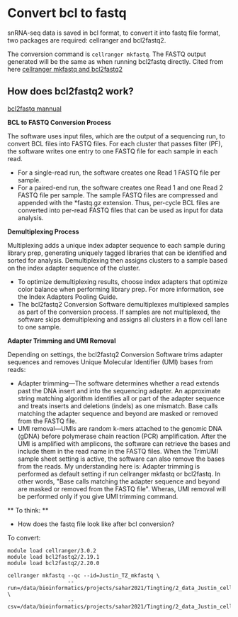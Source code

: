 # Convert bcl to fastq

snRNA-seq data is saved in bcl format, to convert it into fastq file format, two packages are required: cellranger and bcl2fastq2. 

The conversion command is `cellranger mkfastq`. The FASTQ output generated will be the same as when running bcl2fastq directly. Cited from here [cellranger mkfastq and bcl2fastq2](https://janis.readthedocs.io/en/latest/tools/bioinformatics/cellranger/cellrangermkfastq.html)


## How does bcl2fastq2 work?
[bcl2fastq mannual](https://sapac.support.illumina.com/content/dam/illumina-support/documents/documentation/software_documentation/bcl2fastq/bcl2fastq2-v2-20-software-guide-15051736-03.pdf)

**BCL to FASTQ Conversion Process**

The software uses input files, which are the output of a sequencing run, to convert BCL files into FASTQ files. For each cluster that passes filter (PF), the software writes one entry to one FASTQ file for each sample in
each read.
- For a single-read run, the software creates one Read 1 FASTQ file per sample.
- For a paired-end run, the software creates one Read 1 and one Read 2 FASTQ file per sample.
The sample FASTQ files are compressed and appended with the *fastq.gz extension. Thus, per-cycle
BCL files are converted into per-read FASTQ files that can be used as input for data analysis.


**Demultiplexing Process**

Multiplexing adds a unique index adapter sequence to each sample during library prep, generating uniquely
tagged libraries that can be identified and sorted for analysis. Demultiplexing then assigns clusters to a
sample based on the index adapter sequence of the cluster.
- To optimize demultiplexing results, choose index adapters that optimize color balance when performing library prep. For more information, see the Index Adapters Pooling Guide.
- The bcl2fastq2 Conversion Software demultiplexes multiplexed samples as part of the conversion process. If
samples are not multiplexed, the software skips demultiplexing and assigns all clusters in a flow cell lane to
one sample.


**Adapter Trimming and UMI Removal**

Depending on settings, the bcl2fastq2 Conversion Software trims adapter sequences and removes Unique
Molecular Identifier (UMI) bases from reads:
- Adapter trimming—The software determines whether a read extends past the DNA insert and into the
sequencing adapter. An approximate string matching algorithm identifies all or part of the adapter
sequence and treats inserts and deletions (indels) as one mismatch. Base calls matching the adapter
sequence and beyond are masked or removed from the FASTQ file.
- UMI removal—UMIs are random k-mers attached to the genomic DNA (gDNA) before polymerase chain
reaction (PCR) amplification. After the UMI is amplified with amplicons, the software can retrieve the
bases and include them in the read name in the FASTQ files. When the TrimUMI sample sheet setting is
active, the software can also remove the bases from the reads.
My understanding here is: Adapter trimming is performed as default setting if run cellranger mkfastq or bcl2fastq. In other words, "Base calls matching the adapter
sequence and beyond are masked or removed from the FASTQ file". Wheras, UMI removal will be performed only if you give UMI trimming command.


** To think: **

- How does the fastq file look like after bcl conversion?


To convert:
```
module load cellranger/3.0.2
module load bcl2fastq2/2.19.1
module load bcl2fastq2/2.20.0

cellranger mkfastq --qc --id=Justin_TZ_mkfastq \
                   --run=/data/bioinformatics/projects/sahar2021/Tingting/2_data_Justin_cellranger_scriptTest \
                   --csv=/data/bioinformatics/projects/sahar2021/Tingting/2_data_Justin_cellranger_scriptTest/SampleSheet_modified.csv
```
